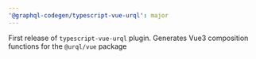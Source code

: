 ```yaml
---
'@graphql-codegen/typescript-vue-urql': major
---
```


First release of `typescript-vue-urql` plugin.
Generates Vue3 composition functions for the `@urql/vue` package
